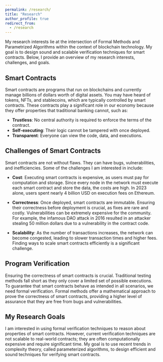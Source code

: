 ```yaml
---
permalink: /research/
title: "Research"
author_profile: true
redirect_from: 
  - /research
---
```

My research interests lie at the intersection of Formal Methods and Parametrized Algorithms within the context of blockchain technology. My goal is to design sound and scalable verification techniques for smart contracts. Below, I provide an overview of my research interests, challenges, and goals.

## Smart Contracts
Smart contracts are programs that run on blockchains and currently manage billions of dollars worth of digital assets. You may have heard of tokens, NFTs, and stablecoins, which are typically controlled by smart contracts. These contracts play a significant role in our economy because they offer properties that traditional banking cannot, such as:

* **Trustless**: No central authority is required to enforce the terms of the contract.
* **Self-executing**: Their logic cannot be tampered with once deployed.
* **Transparent**: Everyone can view the code, data, and executions.

## Challenges of Smart Contracts
Smart contracts are not without flaws. They can have bugs, vulnerabilities, and inefficiencies. Some of the challenges I am interested in include:

* **Cost**: Executing smart contracts is expensive, as users must pay for computation and storage. Since every node in the network must execute each smart contract and store the data, the costs are high. In 2023 alone, users spent nearly 4 billion USD on execution fees on Ethereum.

* **Correctness**: Once deployed, smart contracts are immutable. Ensuring their correctness before deployment is crucial, as fixes are rare and costly. Vulnerabilities can be extremely expensive for the community. For example, the infamous DAO attack in 2016 resulted in an attacker stealing 50 million dollars due to a vulnerability in the contract code.

* **Scalability**: As the number of transactions increases, the network can become congested, leading to slower transaction times and higher fees. Finding ways to scale smart contracts efficiently is a significant challenge.

## Program Verification
Ensuring the correctness of smart contracts is crucial. Traditional testing methods fall short as they only cover a limited set of possible executions. To guarantee that smart contracts behave as intended in all scenarios, we need formal verification. Formal methods offer a mathematical approach to prove the correctness of smart contracts, providing a higher level of assurance that they are free from bugs and vulnerabilities.

## My Research Goals
I am interested in using formal verification techniques to reason about properties of smart contracts. However, current verification techniques are not scalable to real-world contracts; they are often computationally expensive and require significant time. My goal is to use recent trends in complexity theory, called parameterized algorithms, to design efficient and sound techniques for verifying smart contracts.